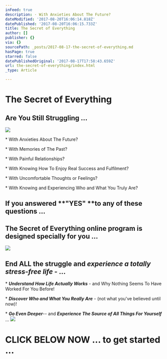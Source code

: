 ```yaml
---
inFeed: true
description: · With Anxieties About The Future?
dateModified: '2017-08-20T16:06:14.818Z'
datePublished: '2017-08-20T16:06:15.733Z'
title: The Secret of Everything
author: []
publisher: {}
via: {}
sourcePath: _posts/2017-08-17-the-secret-of-everything.md
hasPage: true
starred: false
datePublishedOriginal: '2017-08-17T17:58:43.659Z'
url: the-secret-of-everything/index.html
_type: Article

---
```

# The Secret of Everything

## Are You Still Struggling ...
![](https://the-grid-user-content.s3-us-west-2.amazonaws.com/f17ec5f4-18b5-4a9d-95e5-3a43c482704c.jpg)

\* With Anxieties About The Future?

\* With Memories of The Past?

\* With Painful Relationships?

\* With Knowing How To Enjoy Real Success and Fulfilment?

\* With Uncomfortable Thoughts or Feelings?

\* With Knowing and Experiencing Who and What You Truly Are?

## If you answered **"YES" **to any of these questions ...

## The Secret of Everything online program is designed specially for you ...
![](https://the-grid-user-content.s3-us-west-2.amazonaws.com/6aedd72a-12fc-428d-b1f3-302b91f16af0.jpg)

## End ALL the struggle and _experience a totally stress-free life_ - ...

\* _**Understand How Life Actually Works**_ - and Why Nothing Seems To Have Worked For You Before!

\* _**Discover Who and What You Really Are**_ - (not what you've believed until now)!

\* _**Go Even Deeper**_-- and _**Experience The Source of All Things For Yourself**_ ...
![](https://the-grid-user-content.s3-us-west-2.amazonaws.com/ad5ea42a-5a28-48b5-9546-76472da3a2c7.png)

# CLICK BELOW NOW ... to get started ...